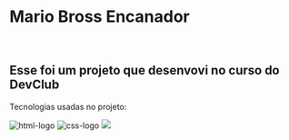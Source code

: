 <h1>Mario Bross Encanador</h1>
<br>

<h2>Esse foi um projeto que desenvovi no curso do DevClub</h2>

<p>Tecnologias usadas no projeto:</p>
<img src="https://img.shields.io/badge/HTML5-E34F26?style=for-the-badge&logo=html5&logoColor=white" alt="html-logo"/> 
<img src="https://img.shields.io/badge/CSS3-1572B6?style=for-the-badge&logo=css3&logoColor=white" alt="css-logo"/>
<img src="https://img.shields.io/badge/JavaScript-F7DF1E?style=for-the-badge&logo=javascript&logoColor=black"/>

